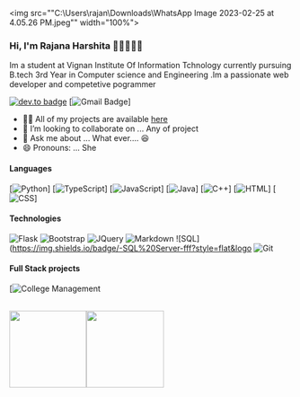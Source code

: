<img src=""C:\Users\rajan\Downloads\WhatsApp Image 2023-02-25 at 4.05.26 PM.jpeg"" width="100%">

### Hi, I'm Rajana Harshita 👋🏼👨🏻‍💻

Im a student at Vignan Institute Of Information Tchnology currently pursuing B.tech 3rd Year in Computer science and Engineering .Im a passionate web developer and competetive pogrammer

[![dev.to badge](https://img.shields.io/badge/-RajanaHarshita-%230177B5?style=flat&logo=linkedin)](https://www.linkedin.com/in/rajana-harshita-78164a237)
[![Gmail Badge](https://img.shields.io/badge/-Gmail-c14438?style=flat-square&logo=Gmail&logoColor=white&link=mailto:rajanaharshita03@gmail.com)]



- 👨‍💻 All of my projects are available  [here](https://github.com/?tab=repositories)
- 👯 I’m looking to collaborate on ... Any of project
- 💬 Ask me about ... What ever.... :laughing:
- 😄 Pronouns: ... She

#### Languages

[![Python](https://img.shields.io/badge/-Python-fff?&logo=python&logoColor=blue)]
[![TypeScript](https://img.shields.io/badge/-TypeScript-fff?&logo=TypeScript&logoColor=007ACC)]
[![JavaScript](https://img.shields.io/badge/-JavaScript-fff?&logo=JavaScript&logoColor=ddc508)]
[![Java](https://img.shields.io/badge/-Java-fff?&logo=java&logoColor=007396)]
[![C++](https://img.shields.io/badge/-C++-fff?&logo=c%2b%2b&logoColor=00599C)]
[![HTML](https://img.shields.io/badge/-HTML-fff?&logo=HTML5)]
[![CSS](https://img.shields.io/badge/-CSS-fff?&logo=CSS3&logoColor=blue)]

#### Technologies
![Flask](https://img.shields.io/badge/-Flask-fff?style=flat&logo=flask&logoColor=blue)
![Bootstrap](https://img.shields.io/badge/-Bootstrap-fff?style=flat&logo=bootstrap&logoColor=563D7C)
![JQuery](https://img.shields.io/badge/-JQuery-fff?style=flat&logo=jquery&logoColor=blue)
![Markdown](https://img.shields.io/badge/-Markdown-fff?style=flat&logo=markdown&logoColor=black)
![SQL](https://img.shields.io/badge/-SQL%20Server-fff?style=flat&logo
![Git](https://img.shields.io/badge/-Git-fff?style=flat&logo=git)

<!-- wi*quL3fcV -->

#### Full Stack projects

[![College Management](https://img.shields.io/badge/-🎵%20Listify-fff?)


<br>
<a href="https://www.aboelkassem.me/"><img height="137.3px" src="https://github-readme-stats.vercel.app/api?username=aboelkassem&hide_title=true&hide_border=true&show_icons=true&include_all_commits=true&count_private=true&line_height=21&text_color=000&icon_color=000&theme=graywhite" /><!-- wi*quL3fcV --><img height="137.3px" src="https://github-readme-stats.vercel.app/api/top-langs/?username=aboelkassem&hide=html&hide_title=true&hide_border=true&layout=compact&langs_count=7&exclude_repo=comp426&text_color=000&icon_color=ffftheme=graywhite" /></a>
<!--
**aboelkassem/aboelkassem** is a ✨ _special_ ✨ repository because its `README.md` (this file) appears on your GitHub profile.

Here are some ideas to get you started:
- ⚡️ Technologies I work with: C#, ASP.NET MVC, ASP.NET Core, Web API, JavaScript, TypeScript, Angular, CSS, HTML, EntityFramework core, Bootstrap, Reactjs and more ....
- 👯 I’m looking to collaborate on ... Any of project
- 🔭 I’m currently working on ...
- 🌱 I’m currently learning ...
- 👯 I’m looking to collaborate on ...
- 🤔 I’m looking for help with ...
- 💬 Ask me about ...
- 📫 How to reach me: ...
- 😄 Pronouns: ...
- ⚡ Fun fact: ...
-->
